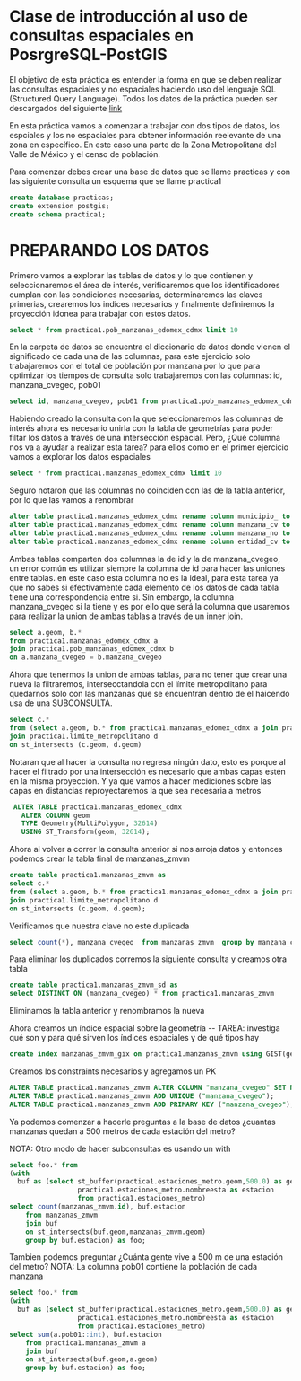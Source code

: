 # Clase de introducción al uso de consultas espaciales en PosrgreSQL-PostGIS

El objetivo de esta práctica es entender la forma en que se deben realizar las consultas espaciales y no espaciales haciendo uso del lenguaje SQL (Structured Query Language). Todos los datos de la práctica pueden ser descargados del siguiente [link](https://drive.google.com/drive/folders/1hzKPipsvvtnzqzkHqaQQ9VLM45J4P6X7?usp=sharing)

En esta práctica vamos a comenzar a trabajar con dos tipos de datos, los espciales y los no espaciales para obtener información reelevante de una zona en específico. En este caso una parte de la Zona Metropolitana del Valle de México y el censo de población. 

Para comenzar debes crear una base de datos que se llame practicas y con las siguiente consulta un esquema que se llame practica1

``` sql
create database practicas;
create extension postgis;
create schema practica1;
```

# PREPARANDO LOS DATOS

Primero vamos a explorar las tablas de datos y lo que contienen y seleccionaremos el área de interés, verificaremos que los identificadores cumplan con las condiciones necesarias, determinaremos las claves primerias, crearemos los indices necesarios y finalmente definiremos la proyección idonea para trabajar con estos datos. 
 
``` sql
select * from practica1.pob_manzanas_edomex_cdmx limit 10
```

En la carpeta de datos se encuentra el diccionario de datos donde vienen el significado de cada una de las columnas, para este ejercicio solo trabajaremos con el total de población por manzana por lo que para optimizar los tiempos de consulta solo trabajaremos con las columnas: id, manzana_cvegeo, pob01  

``` sql
select id, manzana_cvegeo, pob01 from practica1.pob_manzanas_edomex_cdmx
```
Habiendo creado la consulta con la que seleccionaremos las columnas de interés ahora es necesario unirla con la tabla de geometrías para poder filtar los datos a través de una intersección espacial. Pero, ¿Qué columna nos va a ayudar a realizar esta tarea? para ellos como en el primer ejercicio vamos a explorar los datos espaciales

``` sql
select * from practica1.manzanas_edomex_cdmx limit 10
``` 
Seguro notaron que las columnas no coinciden con las de la tabla anterior, por lo que las vamos a renombrar

``` sql
alter table practica1.manzanas_edomex_cdmx rename column municipio_ to municipio_cvegeo;
alter table practica1.manzanas_edomex_cdmx rename column manzana_cv to manzana_cvegeo;
alter table practica1.manzanas_edomex_cdmx rename column manzana_no to manzana_nombre;
alter table practica1.manzanas_edomex_cdmx rename column entidad_cv to entidad_cvegeo;
``` 

Ambas tablas comparten dos columnas la de id y la de manzana_cvegeo, un error común es utilizar siempre la columna de id para hacer las uniones entre tablas. en este caso esta columna no es la ideal, para esta tarea ya que no sabes si efectivamente cada elemento de los datos de cada tabla tiene una correspondencia entre si. Sin embargo, la columna manzana_cvegeo si la tiene y es por ello que será la columna que usaremos para realizar la union de ambas tablas a través de un inner join. 


``` sql
select a.geom, b.*
from practica1.manzanas_edomex_cdmx a
join practica1.pob_manzanas_edomex_cdmx b
on a.manzana_cvegeo = b.manzana_cvegeo
``` 

Ahora que tenermos la union de ambas tablas, para no tener que crear una nueva la filtraremos, intersecctandola con el límite metropolitano para quedarnos solo con las manzanas que se encuentran dentro de el haicendo usa de una SUBCONSULTA.

``` sql
select c.*
from (select a.geom, b.* from practica1.manzanas_edomex_cdmx a join practica1.pob_manzanas_edomex_cdmx b on a.manzana_cvegeo = b.manzana_cvegeo) as c
join practica1.limite_metropolitano d
on st_intersects (c.geom, d.geom)
```

Notaran que al hacer la consulta no regresa ningún dato, esto es porque al hacer el filtrado por una intersección es necesario que ambas capas estén en la misma proyección. Y ya que vamos a hacer mediciones sobre las capas en distancias reproyectaremos la que sea necesaria a metros

``` sql
 ALTER TABLE practica1.manzanas_edomex_cdmx
   ALTER COLUMN geom
   TYPE Geometry(MultiPolygon, 32614)
   USING ST_Transform(geom, 32614);
``` 

Ahora al volver a correr la consulta anterior si nos arroja datos y entonces podemos crear la tabla final de manzanas_zmvm 

``` sql
create table practica1.manzanas_zmvm as 
select c.*
from (select a.geom, b.* from practica1.manzanas_edomex_cdmx a join practica1.pob_manzanas_edomex_cdmx b on a.manzana_cvegeo = b.manzana_cvegeo) as c
join practica1.limite_metropolitano d
on st_intersects (c.geom, d.geom);
```

Verificamos que nuestra clave no este duplicada

``` sql
select count(*), manzana_cvegeo  from manzanas_zmvm  group by manzana_cvegeo order by count(*) desc;
```

Para eliminar los duplicados corremos la siguiente consulta y creamos otra tabla

``` sql
create table practica1.manzanas_zmvm_sd as
select DISTINCT ON (manzana_cvegeo) * from practica1.manzanas_zmvm
```

Eliminamos la tabla anterior y renombramos la nueva 

Ahora creamos un índice espacial sobre la geometría
-- TAREA: investiga qué son y para qué sirven los índices espaciales y de qué tipos hay

``` sql
create index manzanas_zmvm_gix on practica1.manzanas_zmvm using GIST(geom);
```

Creamos los constraints necesarios y agregamos un PK

``` sql
ALTER TABLE practica1.manzanas_zmvm ALTER COLUMN "manzana_cvegeo" SET NOT NULL;
ALTER TABLE practica1.manzanas_zmvm ADD UNIQUE ("manzana_cvegeo");
ALTER TABLE practica1.manzanas_zmvm ADD PRIMARY KEY ("manzana_cvegeo");
```

Ya podemos comenzar a hacerle preguntas a la base de datos
¿cuantas manzanas quedan a 500 metros de cada estación del metro?

NOTA: Otro modo de hacer subconsultas es usando un with

``` sql
select foo.* from
(with 
  buf as (select st_buffer(practica1.estaciones_metro.geom,500.0) as geom , 
  				 practica1.estaciones_metro.nombreesta as estacion 
  				 from practica1.estaciones_metro)
select count(manzanas_zmvm.id), buf.estacion 
	from manzanas_zmvm 
	join buf 
	on st_intersects(buf.geom,manzanas_zmvm.geom)
	group by buf.estacion) as foo;
```
Tambien podemos preguntar ¿Cuánta gente vive a 500 m de una estación del metro?
NOTA: La columna pob01 contiene la población de cada manzana

``` sql
select foo.* from
(with 
  buf as (select st_buffer(practica1.estaciones_metro.geom,500.0) as geom , 
  				 practica1.estaciones_metro.nombreesta as estacion 
  				 from practica1.estaciones_metro)
select sum(a.pob01::int), buf.estacion 
	from practica1.manzanas_zmvm a
	join buf 
	on st_intersects(buf.geom,a.geom)
	group by buf.estacion) as foo;
  ```
